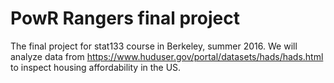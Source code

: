 # PowR Rangers final project

The final project for stat133 course in Berkeley, summer 2016. We will analyze data from https://www.huduser.gov/portal/datasets/hads/hads.html to inspect housing affordability in the US.

